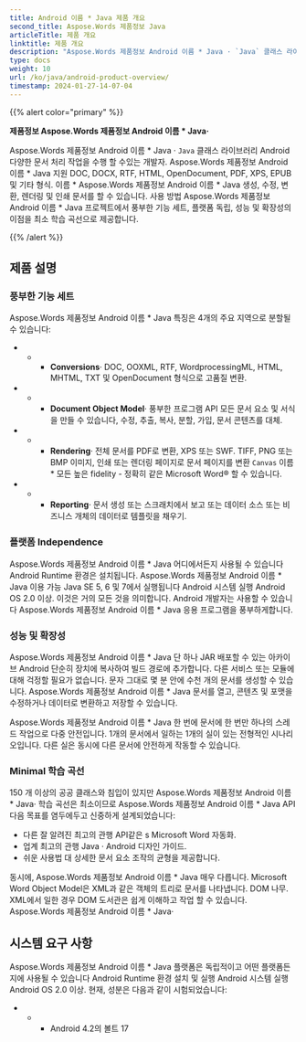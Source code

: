 ```yaml
---
title: Android 이름 * Java 제품 개요
second_title: Aspose.Words 제품정보 Java
articleTitle: 제품 개요
linktitle: 제품 개요
description: "Aspose.Words 제품정보 Android 이름 * Java · `Java` 클래스 라이브러리 Android 다양한 문서 처리 작업을 수행 할 수있는 개발자."
type: docs
weight: 10
url: /ko/java/android-product-overview/
timestamp: 2024-01-27-14-07-04
---
```


{{% alert color="primary" %}}

**제품정보 Aspose.Words 제품정보 Android 이름 * Java·**

Aspose.Words 제품정보 Android 이름 * Java · `Java` 클래스 라이브러리 Android 다양한 문서 처리 작업을 수행 할 수있는 개발자. Aspose.Words 제품정보 Android 이름 * Java 지원 DOC, DOCX, RTF, HTML, OpenDocument, PDF, XPS, EPUB 및 기타 형식. 이름 * Aspose.Words 제품정보 Android 이름 * Java 생성, 수정, 변환, 렌더링 및 인쇄 문서를 할 수 있습니다. 사용 방법 Aspose.Words 제품정보 Android 이름 * Java 프로젝트에서 풍부한 기능 세트, 플랫폼 독립, 성능 및 확장성의 이점을 최소 학습 곡선으로 제공합니다.

{{% /alert %}}

## 제품 설명

### 풍부한 기능 세트

Aspose.Words 제품정보 Android 이름 * Java 특징은 4개의 주요 지역으로 분할될 수 있습니다:

- - - **Conversions**· DOC, OOXML, RTF, WordprocessingML, HTML, MHTML, TXT 및 OpenDocument 형식으로 고품질 변환.
- - - **Document Object Model**· 풍부한 프로그램 API 모든 문서 요소 및 서식을 만들 수 있습니다, 수정, 추출, 복사, 분할, 가입, 문서 콘텐츠를 대체.
- - - **Rendering**· 전체 문서를 PDF로 변환, XPS 또는 SWF. TIFF, PNG 또는 BMP 이미지, 인쇄 또는 렌더링 페이지로 문서 페이지를 변환 `Canvas` 이름 * 모든 높은 fidelity - 정확히 같은 Microsoft Word® 할 수 있습니다.
- - - **Reporting**· 문서 생성 또는 스크래치에서 보고 또는 데이터 소스 또는 비즈니스 개체의 데이터로 템플릿을 채우기.

### 플랫폼 Independence

Aspose.Words 제품정보 Android 이름 * Java 어디에서든지 사용될 수 있습니다 Android Runtime 환경은 설치됩니다. Aspose.Words 제품정보 Android 이름 * Java 이용 가능 Java SE 5, 6 및 7에서 실행됩니다 Android 시스템 실행 Android OS 2.0 이상. 이것은 거의 모든 것을 의미합니다. Android 개발자는 사용할 수 있습니다 Aspose.Words 제품정보 Android 이름 * Java 응용 프로그램을 풍부하게합니다.

### 성능 및 확장성

Aspose.Words 제품정보 Android 이름 * Java 단 하나 JAR 배포할 수 있는 아카이브 Android 단순히 장치에 복사하여 빌드 경로에 추가합니다. 다른 서비스 또는 모듈에 대해 걱정할 필요가 없습니다. 문자 그대로 몇 분 안에 수천 개의 문서를 생성할 수 있습니다. Aspose.Words 제품정보 Android 이름 * Java 문서를 열고, 콘텐츠 및 포맷을 수정하거나 데이터로 변환하고 저장할 수 있습니다.

Aspose.Words 제품정보 Android 이름 * Java 한 번에 문서에 한 번만 하나의 스레드 작업으로 다중 안전입니다. 1개의 문서에서 일하는 1개의 실이 있는 전형적인 시나리오입니다. 다른 실은 동시에 다른 문서에 안전하게 작동할 수 있습니다.

### Minimal 학습 곡선

150 개 이상의 공공 클래스와 침입이 있지만 Aspose.Words 제품정보 Android 이름 * Java· 학습 곡선은 최소이므로 Aspose.Words 제품정보 Android 이름 * Java API 다음 목표를 염두에두고 신중하게 설계되었습니다:

- 다른 잘 알려진 최고의 관행 API같은 s Microsoft Word 자동화.
- 업계 최고의 관행 Java · Android 디자인 가이드.
- 쉬운 사용법 대 상세한 문서 요소 조작의 균형을 제공합니다.

동시에, Aspose.Words 제품정보 Android 이름 * Java 매우 다릅니다. Microsoft Word Object Model은 XML과 같은 객체의 트리로 문서를 나타냅니다. DOM 나무. XML에서 일한 경우 DOM 도서관은 쉽게 이해하고 작업 할 수 있습니다. Aspose.Words 제품정보 Android 이름 * Java·

## 시스템 요구 사항

Aspose.Words 제품정보 Android 이름 * Java 플랫폼은 독립적이고 어떤 플랫폼든지에 사용될 수 있습니다 Android Runtime 환경 설치 및 실행 Android 시스템 실행 Android OS 2.0 이상. 현재, 성분은 다음과 같이 시험되었습니다:

- - - Android 4.2의 볼트 17
